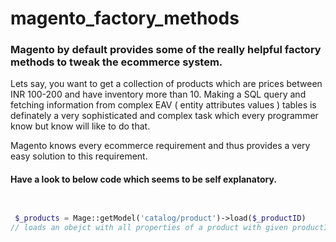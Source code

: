 # magento_factory_methods

### Magento by default provides some of the really helpful factory methods to tweak the ecommerce system. 

Lets say, you want to get a collection of products which are prices between INR 100-200 and have inventory more than 10.
Making a SQL query and fetching information from complex EAV ( entity attributes values ) tables is definately a very sophisticated and complex task which every programmer know but know will like to do that.

Magento knows every ecommerce requirement and thus provides a very easy solution to this requirement.

#### Have a look to below code which seems to be self explanatory.


```php


 $_products = Mage::getModel('catalog/product')->load($_productID)
// loads an obejct with all properties of a product with given productID.



```
